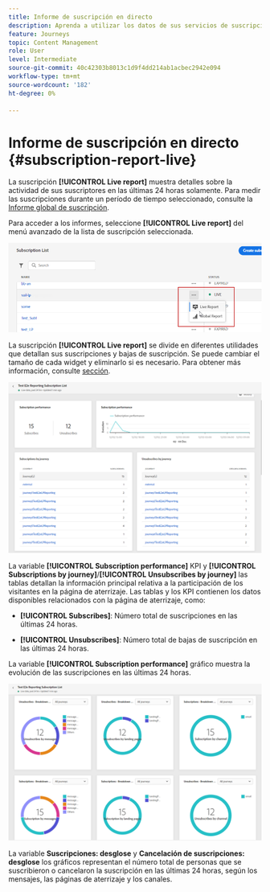 ```yaml
---
title: Informe de suscripción en directo
description: Aprenda a utilizar los datos de sus servicios de suscripción con el informe de suscripción activo
feature: Journeys
topic: Content Management
role: User
level: Intermediate
source-git-commit: 40c42303b8013c1d9f4dd214ab1acbec2942e094
workflow-type: tm+mt
source-wordcount: '182'
ht-degree: 0%

---
```


# Informe de suscripción en directo {#subscription-report-live}

La suscripción **[!UICONTROL Live report]** muestra detalles sobre la actividad de sus suscriptores en las últimas 24 horas solamente. Para medir las suscripciones durante un período de tiempo seleccionado, consulte la [Informe global de suscripción](subscription-report-global.md).

Para acceder a los informes, seleccione **[!UICONTROL Live report]** del menú avanzado de la lista de suscripción seleccionada.

![](assets/subscription_report_6.png)

La suscripción **[!UICONTROL Live report]** se divide en diferentes utilidades que detallan sus suscripciones y bajas de suscripción. Se puede cambiar el tamaño de cada widget y eliminarlo si es necesario. Para obtener más información, consulte [sección](live-report.md).

![](assets/subscription_report_3.png)

La variable **[!UICONTROL Subscription performance]** KPI y **[!UICONTROL Subscriptions by journey]**/**[!UICONTROL Unsubscribes by journey]** las tablas detallan la información principal relativa a la participación de los visitantes en la página de aterrizaje. Las tablas y los KPI contienen los datos disponibles relacionados con la página de aterrizaje, como:

* **[!UICONTROL Subscribes]**: Número total de suscripciones en las últimas 24 horas.

* **[!UICONTROL Unsubscribes]**: Número total de bajas de suscripción en las últimas 24 horas.

La variable **[!UICONTROL Subscription performance]** gráfico muestra la evolución de las suscripciones en las últimas 24 horas.

![](assets/subscription_report_4.png)

La variable **Suscripciones: desglose** y **Cancelación de suscripciones: desglose** los gráficos representan el número total de personas que se suscribieron o cancelaron la suscripción en las últimas 24 horas, según los mensajes, las páginas de aterrizaje y los canales.

